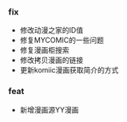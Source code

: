 ### fix

- 修改动漫之家的ID值
- 修复MYCOMIC的一些问题
- 修复漫画柜搜索
- 修改拷贝漫画的链接
- 更新komiic漫画获取简介的方式

### feat

- 新增漫画源YY漫画

<!-- ### build

### ui

### refactor

  -->